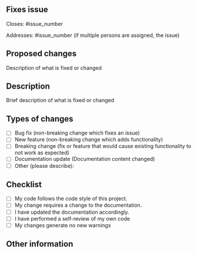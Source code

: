 ## Fixes issue

<!--- Use one of fixes or addresses and remove the other one. -->

Closes: #issue_number

Addresses: #issue_number (if multiple persons are assigned, the issue)

## Proposed changes

Description of what is fixed or changed

## Description

<!--- Describe your changes in detail -->

Brief description of what is fixed or changed

## Types of changes

<!--- What types of changes does your code introduce? Put an `x` in all the boxes that apply: -->

- [ ] Bug fix (non-breaking change which fixes an issue)
- [ ] New feature (non-breaking change which adds functionality)
- [ ] Breaking change (fix or feature that would cause existing functionality to not work as expected)
- [ ] Documentation update (Documentation content changed)
- [ ] Other (please describe):

## Checklist

<!--- Go over all the following points, and put an `x` in all the boxes that apply. -->
<!--- If you're unsure about any of these, don't hesitate to ask. We're here to help! -->

- [ ] My code follows the code style of this project.
- [ ] My change requires a change to the documentation.
- [ ] I have updated the documentation accordingly.
- [ ] I have performed a self-review of my own code
- [ ] My changes generate no new warnings

## Other information

<!-- Any other information that is important to this pull request such as screenshots of how the component looks before and after the change -->

